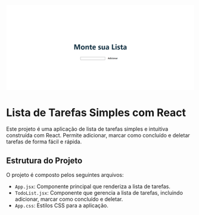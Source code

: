 ![Aplicativo lista](imagem/monteLista.png)

# Lista de Tarefas Simples com React 

Este projeto é uma aplicação de lista de tarefas simples e intuitiva construída com React. Permite adicionar, marcar como concluído e deletar tarefas de forma fácil e rápida.

## Estrutura do Projeto 

O projeto é composto pelos seguintes arquivos:

-   `App.jsx`: Componente principal que renderiza a lista de tarefas.
-   `TodoList.jsx`: Componente que gerencia a lista de tarefas, incluindo adicionar, marcar como concluído e deletar.
-   `App.css`: Estilos CSS para a aplicação.